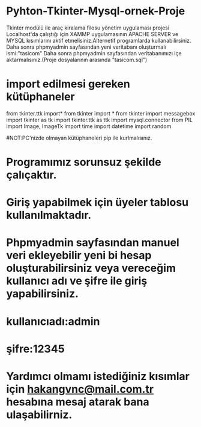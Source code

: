 # Pyhton-Tkinter-Mysql-ornek-Proje
 Tkinter modülü ile araç kiralama filosu yönetim uygulaması projesi<br>
 Localhost'da çalıştığı için XAMMP uygulamasının APACHE SERVER ve MYSQL kısımlarını aktif etmelisiniz.Alternetif programlarda kullanabilirsiniz.
 Daha sonra phpmyadmin sayfasından yeni veritabanı oluşturmalı ismi:"tasicom"
 Daha sonra phpmyadmin sayfasından veritabanımızı içe aktarmalısınız.(Proje dosyalarının arasında "tasicom.sql") 

# import edilmesi gereken kütüphaneler

from tkinter.ttk import*
from tkinter import *
from tkinter import messagebox
import tkinter as tk
import tkinter.ttk as ttk
import mysql.connector
from PIL import Image, ImageTk
import time
import datetime
import random

#NOT:PC'nizde olmayan kütüphaneleri pip ile kurlmalısınız.

# Programımız sorunsuz şekilde çalıçaktır.
# Giriş yapabilmek için üyeler tablosu kullanılmaktadır.
# Phpmyadmin sayfasından manuel veri ekleyebilir yeni bi hesap oluşturabilirsiniz veya vereceğim kullanıcı adı ve şifre ile giriş yapabilirsiniz.

# kullanıcıadı:admin 
# şifre:12345

# Yardımcı olmamı istediğiniz kısımlar için hakangvnc@mail.com.tr hesabına mesaj atarak bana ulaşabilirniz.
